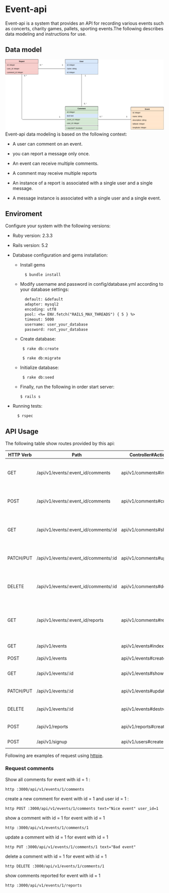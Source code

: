 # Event-api

Event-api is a system that provides an API for recording various events such as concerts, charity games, pallets, sporting events.The following describes data modeling and instructions for use.

## Data model
<img src="https://raw.githubusercontent.com/MaxAlmeida/events-api/master/event-api-diagram.jpg">
Event-api data modeling is based on the following context:

 * A user can comment on an event.
 
 * you can report a message only once.
 
 * An event can receive multiple comments.
 
 * A comment may receive multiple reports
 
 * An instance of a report is associated with a single user and a single message.
 
 * A message instance is associated with a single user and a single event.
 
 
## Enviroment
 Configure your system with the following versions:
 
 * Ruby version: 2.3.3
  
 * Rails version: 5.2
  
 * Database configuration and gems installation:
    * Install gems
      ```
        $ bundle install
      ```
      
    * Modify username and password in config/database.yml according to your database settings:
    
      ```
        default: &default
        adapter: mysql2
        encoding: utf8
        pool: <%= ENV.fetch("RAILS_MAX_THREADS") { 5 } %>
        timeout: 5000
        username: user_your_database
        password: root_your_database
      ```
    * Create database:
      ```
       $ rake db:create
      ```
      ```
       $ rake db:migrate
      ```
    * Initialize database:
      ```
       $ rake db:seed
      ```
    * Finally, run the following in order start server:
    
       ```
       $ rails s

       ```    
  * Running tests:
    ```
      $ rspec
    ```
    
## API Usage
The following table show routes provided by this api:

HTTP Verb | Path | Controller#Action | Used for
--------- | ---- | ----------------- | -------
GET | /api/v1/events/:event_id/comments |  api/v1/comments#index | show all comments for a specific event
POST |  /api/v1/events/:event_id/comments | api/v1/comments#create | create a new comment in specific event
GET | /api/v1/events/:event_id/comments/:id | api/v1/comments#show | display a specific comment in specific event
PATCH/PUT | /api/v1/events/:event_id/comments/:id | api/v1/comments#update | update a specific comment in specific event
DELETE | /api/v1/events/:event_id/comments/:id | api/v1/comments#destroy | delete a specific comment in specific event
GET | /api/v1/events/:event_id/reports | api/v1/comments#reports | show all comments reported for a specific event (**Bonus!!**)
GET | /api/v1/events | api/v1/events#index | show all events
POST | /api/v1/events | api/v1/events#create | create a new event
GET | /api/v1/events/:id | api/v1/events#show | show a specific event
PATCH/PUT | /api/v1/events/:id | api/v1/events#update | update a specific comment
DELETE | /api/v1/events/:id | api/v1/events#destroy | destroy a specific event
POST  | /api/v1/reports | api/v1/reports#create | create a new report
POST | /api/v1/signup | api/v1/users#create | create a new user

Following are examples of request using [httpie](https://httpie.org/).

### Request comments

Show all comments for event with id = 1 :
 ```
 http :3000/api/v1/events/1/comments
 
 ```
create a new comment for event with id = 1 and user id = 1 :
 ```
 http POST :3000/api/v1/events/1/comments text="Nice event" user_id=1
 
 ```
show a comment with id = 1 for event with id = 1
 ```
 http :3000/api/v1/events/1/comments/1
 
 ```
update a comment with id = 1 for event with id = 1
 ```
 http PUT :3000/api/v1/events/1/comments/1 text="Bad event"
 
 ```
delete a comment with id = 1 for event with id = 1
 ```
 http DELETE :3000/api/v1/events/1/comments/1
 
 ```
show comments reported for event with id = 1
 ```
 http :3000/api/v1/events/1/reports
 
 ```
 
